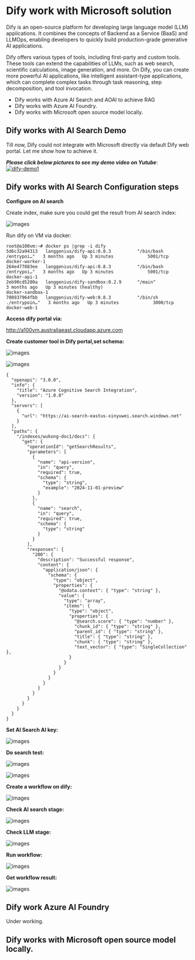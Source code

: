 # Dify work with Microsoft solution

Dify is an open-source platform for developing large language model (LLM) applications. It combines the concepts of Backend as a Service (BaaS) and LLMOps, enabling developers to quickly build production-grade generative AI applications.

Dify offers various types of tools, including first-party and custom tools. These tools can extend the capabilities of LLMs, such as web search, scientific calculations, image generation, and more. On Dify, you can create more powerful AI applications, like intelligent assistant-type applications, which can complete complex tasks through task reasoning, step decomposition, and tool invocation.

- Dify works with Azure AI Search and AOAI to achieve RAG
- Dify works with Azure AI Foundry.
- Dify works with Microsoft open source model locally.

## Dify works with AI Search Demo

Till now, Dify could not integrate with Microsoft directly via default Dify web portal. Let me show how to achieve it.

***Please click below pictures to see my demo video on Yutube***:
[![dify-demo1](https://raw.githubusercontent.com/xinyuwei-david/david-share/refs/heads/master/IMAGES/6.webp)](https://youtu.be/_-Y432d2VQU)

## Dify works with AI Search Configuration steps

**Configure on AI search**

Create index, make sure you could get the result from AI search index:



![images](https://github.com/xinyuwei-david/david-share/blob/master/LLMs/ollama-Dify/images/1.png)



Run dify on VM via docker:

```
root@a100vm:~# docker ps |grep -i dify
5d6c32a94313   langgenius/dify-api:0.8.3          "/bin/bash /entrypoi…"   3 months ago   Up 3 minutes             5001/tcp                                                                   docker-worker-1
264e477883ee   langgenius/dify-api:0.8.3          "/bin/bash /entrypoi…"   3 months ago   Up 3 minutes             5001/tcp                                                                   docker-api-1
2eb90cd5280a   langgenius/dify-sandbox:0.2.9      "/main"                  3 months ago   Up 3 minutes (healthy)                                                                              docker-sandbox-1
708937964fbb   langgenius/dify-web:0.8.3          "/bin/sh ./entrypoin…"   3 months ago   Up 3 minutes             3000/tcp                                                                   docker-web-1
```



**Access dify portal via:**

http://a100vm.australiaeast.cloudapp.azure.com



 **Create customer tool in Dify portal,set schema:**

![images](https://github.com/xinyuwei-david/david-share/blob/master/LLMs/ollama-Dify/images/2.png)



![images](https://github.com/xinyuwei-david/david-share/blob/master/LLMs/ollama-Dify/images/3.png)

```
{
  "openapi": "3.0.0",
  "info": {
    "title": "Azure Cognitive Search Integration",
    "version": "1.0.0"
  },
  "servers": [
    {
      "url": "https://ai-search-eastus-xinyuwei.search.windows.net"
    }
  ],
  "paths": {
    "/indexes/wukong-doc1/docs": {
      "get": {
        "operationId": "getSearchResults",
        "parameters": [
          {
            "name": "api-version",
            "in": "query",
            "required": true,
            "schema": {
              "type": "string",
              "example": "2024-11-01-preview"
            }
          },
          {
            "name": "search",
            "in": "query",
            "required": true,
            "schema": {
              "type": "string"
            }
          }
        ],
        "responses": {
          "200": {
            "description": "Successful response",
            "content": {
              "application/json": {
                "schema": {
                  "type": "object",
                  "properties": {
                    "@odata.context": { "type": "string" },
                    "value": {
                      "type": "array",
                      "items": {
                        "type": "object",
                        "properties": {
                          "@search.score": { "type": "number" },
                          "chunk_id": { "type": "string" },
                          "parent_id": { "type": "string" },
                          "title": { "type": "string" },
                          "chunk": { "type": "string" },
                          "text_vector": { "type": "SingleCollection" },
                        }
                      }
                    }
                  }
                }
              }
            }
          }
        }
      }
    }
  }
}
```

**Set AI Search AI key:**

![images](https://github.com/xinyuwei-david/david-share/blob/master/LLMs/ollama-Dify/images/4.png)



**Do search test:**

![images](https://github.com/xinyuwei-david/david-share/blob/master/LLMs/ollama-Dify/images/5.png)

![images](https://github.com/xinyuwei-david/david-share/blob/master/LLMs/ollama-Dify/images/6.png)



**Create a workflow on dify:**

![images](https://github.com/xinyuwei-david/david-share/blob/master/LLMs/ollama-Dify/images/7.png)



**Check AI search stage:**

![images](https://github.com/xinyuwei-david/david-share/blob/master/LLMs/ollama-Dify/images/8.png)



**Check LLM stage:**

![images](https://github.com/xinyuwei-david/david-share/blob/master/LLMs/ollama-Dify/images/9.png)



**Run workflow:**

![images](https://github.com/xinyuwei-david/david-share/blob/master/LLMs/ollama-Dify/images/10.png)



**Get workflow result:**

![images](https://github.com/xinyuwei-david/david-share/blob/master/LLMs/ollama-Dify/images/11.png)



## Dify work Azure AI Foundry

Under working.

## Dify works with Microsoft open source model locally.
